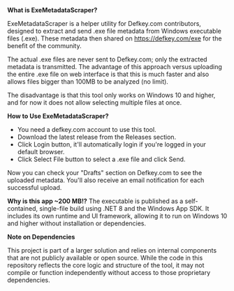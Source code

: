 **What is ExeMetadataScraper?**

ExeMetadataScraper is a helper utility for Defkey.com contributors, designed to extract and 
send .exe file metadata from Windows executable files (.exe). These metadata then shared 
on https://defkey.com/exe for the benefit of the community.

The actual .exe files are never sent to Defkey.com; only the extracted metadata is transmitted.
The advantage of this approach versus uploading the entire .exe file on web interface is that this is much faster and
also allows files bigger than 100MB to be analyzed (no limit).

The disadvantage is that this tool only works on Windows 10 and higher, and for now it does not allow
selecting multiple files at once.

**How to Use ExeMetadataScraper?**

- You need a defkey.com account to use this tool.
- Download the latest release from the Releases section.
- Click Login button, it'll automatically login if you're logged in your default browser.
- Click Select File button to select a .exe file and click Send.

Now you can check your "Drafts" section on Defkey.com to see the uploaded metadata.
You'll also receive an email notification for each successful upload.

**Why is this app ~200 MB!?**
The executable is published as a self-contained, single-file build using .NET 8 and the Windows App SDK.
It includes its own runtime and UI framework, allowing it to run on Windows 10 and higher without
installation or dependencies.

**Note on Dependencies**  

This project is part of a larger solution and relies on internal components 
that are not publicly available or open source. While the code in this 
repository reflects the core logic and structure of the tool, 
it may not compile or function independently without access to those proprietary dependencies. 